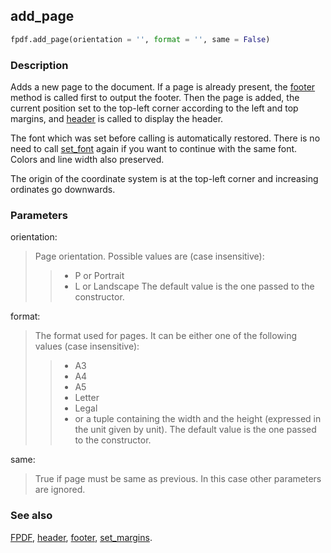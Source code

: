 ## add_page ##

```python
fpdf.add_page(orientation = '', format = '', same = False)
```

### Description ###

Adds a new page to the document. If a page is already present, the 
[footer](Footer.md) method is called first to output the footer. Then the page 
is added, the current position set to the top-left corner according to the left
and top margins, and [header](Header.md) is called to display the header.

The font which was set before calling is automatically restored. There is no 
need to call [set_font](SetFont.md) again if you want to continue with the same 
font. Colors and line width also preserved.

The origin of the coordinate system is at the top-left corner and increasing 
ordinates go downwards.

### Parameters ###

orientation:
> Page orientation. Possible values are (case insensitive):
>>    * P or Portrait
>>    * L or Landscape
> The default value is the one passed to the constructor.

format:
> The format used for pages. It can be either one of the following values (case
insensitive):
>>    * A3
>>    * A4
>>    * A5
>>    * Letter
>>    * Legal
>>    * or a tuple containing the width and the height (expressed in the unit
given by unit).
> The default value is the one passed to the constructor.

same:
> True if page must be same as previous. In this case other parameters are
ignored.

### See also ###

[FPDF](FPDF.md), [header](Header.md), [footer](Footer.md), 
[set_margins](SetMargins.md).
